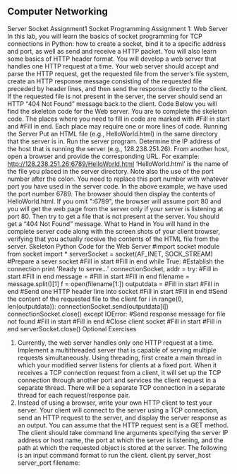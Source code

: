 Computer Networking
------------------------------------------
Server Socket Assignment1
Socket Programming Assignment 1: Web Server
In this lab, you will learn the basics of socket programming for TCP connections in Python: how to create a socket, bind it to a specific address and port, as well as send and receive a HTTP packet. You will also learn some basics of HTTP header format.
You will develop a web server that handles one HTTP request at a time. Your web server should accept and parse the HTTP request, get the requested file from the server’s file system, create an HTTP response message consisting of the requested file preceded by header lines, and then send the response directly to the client. If the requested file is not present in the server, the server should send an HTTP “404 Not Found” message back to the client.
Code
Below you will find the skeleton code for the Web server. You are to complete the skeleton code. The places where you need to fill in code are marked with #Fill in start and #Fill in end. Each place may require one or more lines of code.
Running the Server
Put an HTML file (e.g., HelloWorld.html) in the same directory that the server is in. Run the server program. Determine the IP address of the host that is running the server (e.g., 128.238.251.26). From another host, open a browser and provide the corresponding URL. For example:
http://128.238.251.26:6789/HelloWorld.html
‘HelloWorld.html’ is the name of the file you placed in the server directory. Note also the use of the port number after the colon. You need to replace this port number with whatever port you have used in the server code. In the above example, we have used the port number 6789. The browser should then display the contents of HelloWorld.html. If you omit ":6789", the browser will assume port 80 and you will get the web page from the server only if your server is listening at port 80.
Then try to get a file that is not present at the server. You should get a “404 Not Found” message.
What to Hand in
You will hand in the complete server code along with the screen shots of your client browser, verifying that you actually receive the contents of the HTML file from the server.
Skeleton Python Code for the Web Server
#import socket module
from socket import *
serverSocket = socket(AF_INET, SOCK_STREAM) #Prepare a sever socket
#Fill in start
#Fill in end
while True:
#Establish the connection
print 'Ready to serve...'
connectionSocket, addr =
try:
#Fill in start
#Fill in end
message = #Fill in start #Fill in end filename = message.split()[1]
f = open(filename[1:])
outputdata = #Fill in start #Fill in end #Send one HTTP header line into socket
#Fill in start
#Fill in end
#Send the content of the requested file to the client
     for i in range(0, len(outputdata)):
         connectionSocket.send(outputdata[i])
     connectionSocket.close()
except IOError:
    #Send response message for file not found
#Fill in start #Fill in end
#Close client socket #Fill in start #Fill in end
serverSocket.close()
Optional Exercises
1. Currently, the web server handles only one HTTP request at a time. Implement a multithreaded server that is capable of serving multiple requests simultaneously. Using threading, first create a main thread in which your modified server listens for clients at a fixed port. When it receives a TCP connection request from a client, it will set up the TCP connection through another port and services the client request in a separate thread. There will be a separate TCP connection in a separate thread for each request/response pair.
2. Instead of using a browser, write your own HTTP client to test your server. Your client will connect to the server using a TCP connection, send an HTTP request to the server, and display the server response as an output. You can assume that the HTTP request sent is a GET method.
The client should take command line arguments specifying the server IP address or host name, the port at which the server is listening, and the path at which the requested object is stored at the server. The following is an input command format to run the client.
      client.py server_host server_port filename: